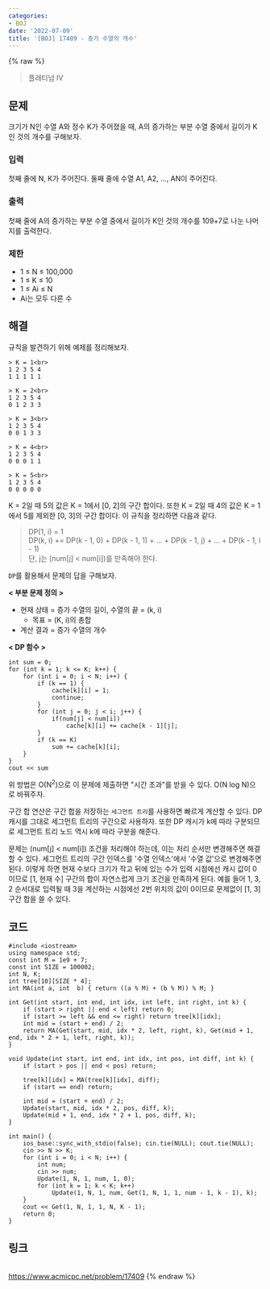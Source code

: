 ```yaml
---
categories:
- BOJ
date: '2022-07-09'
title: '[BOJ] 17409 - 증가 수열의 개수'
---
```


{% raw %}
> 플래티넘 IV<br>

## 문제
크기가 N인 수열 A와 정수 K가 주어졌을 때, A의 증가하는 부분 수열 중에서 길이가 K인 것의 개수를 구해보자.

### 입력
첫째 줄에 N, K가 주어진다. 둘째 줄에 수열 A1, A2, ..., AN이 주어진다.

### 출력
첫째 줄에 A의 증가하는 부분 수열 중에서 길이가 K인 것의 개수를 109+7로 나눈 나머지를 출력한다.

### 제한
-   1 ≤ N ≤ 100,000
-   1 ≤ K ≤ 10
-   1 ≤ Ai  ≤ N
-   Ai는 모두 다른 수

## 해결
규칙을 발견하기 위해 예제를 정리해보자.
```
> K = 1<br>
1 2 3 5 4
1 1 1 1 1

> K = 2<br>
1 2 3 5 4
0 1 2 3 3

> K = 3<br>
1 2 3 5 4
0 0 1 3 3

> K = 4<br>
1 2 3 5 4
0 0 0 1 1

> K = 5<br>
1 2 3 5 4
0 0 0 0 0
```
K = 2일 때 5의 값은 K = 1에서 [0, 2]의 구간 합이다. 또한 K = 2일 때 4의 값은 K = 1에서 5를 제외한 [0, 3]의 구간 합이다. 이 규칙을 정리하면 다음과 같다.
> DP(1, i) = 1<br>
> DP(k, i) += DP(k - 1, 0) + DP(k - 1, 1) + ... + DP(k - 1, j) + ... + DP(k - 1, i - 1)<br>
> 단, j는 (num[j] < num[i])를 만족해야 한다.<br>

`DP`를 활용해서 문제의 답을 구해보자.

**< 부분 문제 정의 >**
- 현재 상태 = 증가 수열의 길이, 수열의 끝 = (k, i)
	- 목표 = (K, i)의 총합
- 계산 결과 = 증가 수열의 개수

**< DP 함수 >**
```
int sum = 0;
for (int k = 1; k <= K; k++) {
	for (int i = 0; i < N; i++) {
		if (k == 1) {
			cache[k][i] = 1;
			continue;
		}
		for (int j = 0; j < i; j++) {
			if(num[j] < num[i])
				cache[k][i] += cache[k - 1][j];
		}
		if (k == K)
			sum += cache[k][i];
	}
}
cout << sum
```

위 방법은 O(N<sup>2</sup>)으로 이 문제에 제출하면 "시간 초과"를 받을 수 있다. O(N log N)으로 바꿔주자.

구간 합 연산은 구간 합을 저장하는 `세그먼트 트리`를 사용하면 빠르게 계산할 수 있다. DP 캐시를 그대로 세그먼트 트리의 구간으로 사용하자. 또한 DP 캐시가 k에 따라 구분되므로 세그먼트 트리 노드 역시 k에 따라 구분을 해준다.

문제는 (num[j] < num[i]) 조건을 처리해야 하는데, 이는 처리 순서만 변경해주면 해결할 수 있다. 세그먼트 트리의 구간 인덱스를 '수열 인덱스'에서 '수열 값'으로 변경해주면 된다. 이렇게 하면 현재 수보다 크기가 작고 뒤에 있는 수가 입력 시점에선 캐시 값이 0이므로 [1, 현재 수] 구간의 합이 자연스럽게 크기 조건을 만족하게 된다. 예를 들어 1, 3, 2 순서대로 입력될 때 3을 계산하는 시점에선 2번 위치의 값이 0이므로 문제없이 [1, 3] 구간 합을 쓸 수 있다.

## 코드
```
#include <iostream>
using namespace std;
const int M = 1e9 + 7;
const int SIZE = 100002;
int N, K;
int tree[10][SIZE * 4];
int MA(int a, int  b) { return ((a % M) + (b % M)) % M; }

int Get(int start, int end, int idx, int left, int right, int k) {
	if (start > right || end < left) return 0;
	if (start >= left && end <= right) return tree[k][idx];
	int mid = (start + end) / 2;
	return MA(Get(start, mid, idx * 2, left, right, k), Get(mid + 1, end, idx * 2 + 1, left, right, k));
}

void Update(int start, int end, int idx, int pos, int diff, int k) {
	if (start > pos || end < pos) return;

	tree[k][idx] = MA(tree[k][idx], diff);
	if (start == end) return;

	int mid = (start + end) / 2;
	Update(start, mid, idx * 2, pos, diff, k);
	Update(mid + 1, end, idx * 2 + 1, pos, diff, k);
}

int main() {
	ios_base::sync_with_stdio(false); cin.tie(NULL); cout.tie(NULL);
	cin >> N >> K;
	for (int i = 0; i < N; i++) {
		int num;
		cin >> num;
		Update(1, N, 1, num, 1, 0);
		for (int k = 1; k < K; k++)
			Update(1, N, 1, num, Get(1, N, 1, 1, num - 1, k - 1), k);
	}
	cout << Get(1, N, 1, 1, N, K - 1);
	return 0;
}
```

## 링크
<br>https://www.acmicpc.net/problem/17409
{% endraw %}